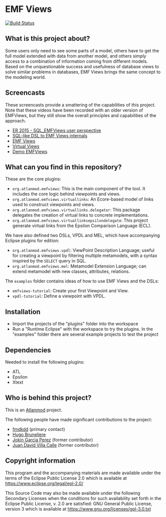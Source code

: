 EMF Views
=========

[![Build Status](https://travis-ci.org/atlanmod/emfviews.svg?branch=master)](https://travis-ci.org/atlanmod/emfviews)

What is this project about?
---------------------------

Some users only need to see some parts of a model, others have to get the full
model extended with data from another model, and others simply access to a
combination of information coming from different models. Based on the
unquestionable success and usefulness of database views to solve similar
problems in databases, EMF Views brings the same concept to the modeling world.

Screencasts
-----------
These screencasts provide a smattering of the capabilities of this project.
Note that these videos have been recorded with an older version of EMFViews, but
they still show the overall principles and capabilities of the approach.
* [ER 2015 - SQL_EMFViews user perspective](https://youtu.be/TabEjn4Jr4Q)
* [SQL-like DSL to EMF Views internals](http://youtu.be/cds_DU_VJcM)
* [EMF Views](https://www.youtube.com/watch?v=KoCiV8fvNj8)
* [Virtual Views](https://www.youtube.com/watch?v=JRjCqyTM2x8)
* [Demo EMFViews](https://www.youtube.com/watch?v=Lo4kz6Hx3Kg)

What can you find in this repository?
-------------------------------------

These are the core plugins:

* `org.atlanmod.emfviews`: This is the main component of the tool. It includes the
  core logic behind viewpoints and views.
* `org.atlanmod.emfviews.virtuallinks`: An Ecore-based model of links used to
  construct viewpoints and views.
* `org.atlanmod.emfviews.virtuallinks.delegator`: This package delegates the
  creation of virtual links to concrete implementations.
* `org.atlanmod.emfviews.virtuallinksepsilondelegate`: This project generate
  virtual links from the Epsilon Comparison Language (ECL).

We have also defined two DSLs, VPDL and MEL, which have accompanying Eclipse
plugins for edition:

* `org.atlanmod.emfviews.vpdl`: ViewPoint Description Language; useful for
  creating a viewpoint by filtering multiple metamodels, with a syntax inspired
  by the `SELECT` query in SQL.
* `org.atlanmod.emfviews.mel`: Metamodel Extension Language; can extend
  metamodel with new classes, attributes, relations.

The `examples` folder contains ideas of how to use EMF Views and the DSLs:

* `emfviews-tutorial`: Create your first Viewpoint and View.
* `vpdl-tutorial`: Define a viewpoint with VPDL.

Installation
------------
* Import the projects of the "plugins" folder into the workspace
* Run a "Runtime Eclipse" with the workspace to try the plugins. In the
  "examples" folder there are several example projects to test the project

Dependencies
------------
Needed to install the following plugins:
* ATL
* Epsilon
* Xtext

Who is behind this project?
---------------------------
This is an [Atlanmod](http://www.atlanmod.org) project.

The following people have made significant contributions to the project:

* [fmdkdd](https://github.com/fmdkdd "fmdkdd") (primary contact)
* [Hugo Bruneliere](https://github.com/Hugo-Bruneliere "Hugo Bruneliere")
* [Jokin Garcia Perez](https://github.com/jokingarcia "Jokin Garcia Perez")
  (former contributor)
* [Juan David Villa Calle](https://github.com/juandavidvillacalle "Juan David
  Villa Calle") (former contributor)

Copyright information
---------------------

This program and the accompanying materials are made available under the terms
of the Eclipse Public License 2.0 which is available at
https://www.eclipse.org/legal/epl-2.0/

This Source Code may also be made available under the following Secondary
Licenses when the conditions for such availability set forth in the Eclipse
Public License, v. 2.0 are satisfied: GNU General Public License, version 3
which is available at https://www.gnu.org/licenses/gpl-3.0.txt
